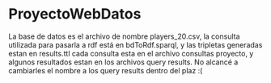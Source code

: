 # ProyectoWebDatos
La base de datos es el archivo de nombre players_20.csv, la consulta utilizada para pasarla a rdf está en bdToRdf.sparql, y las tripletas generadas estan en results.ttl
cada consulta esta en el archivo consultas proyecto, y algunos resultados estan en los archivos query results.
No alcancé a cambiarles el nombre a los query results dentro del plaz :(
